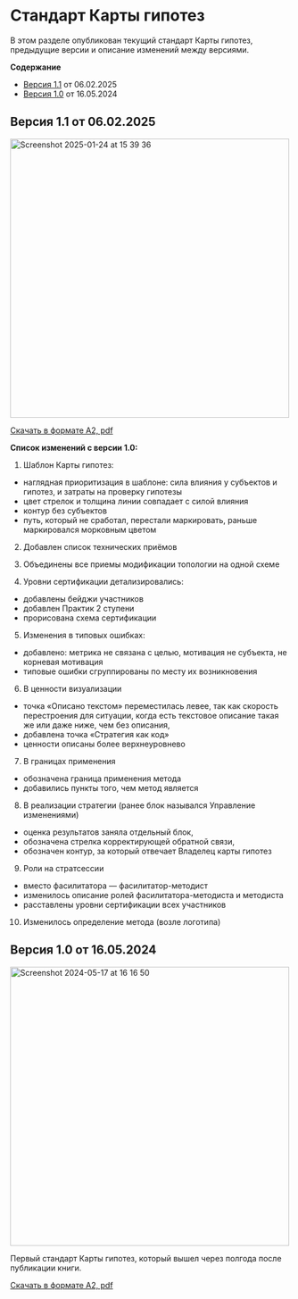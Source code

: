 # Стандарт Карты гипотез

В этом разделе опубликован текущий стандарт Карты гипотез, предыдущие версии и описание изменений между версиями.

**Содержание**

- [Версия 1.1](#1.1) от 06.02.2025
- [Версия 1.0](#1.0) от 16.05.2024

## <a id="1.1"></a> Версия 1.1 от 06.02.2025

<img width="500" alt="Screenshot 2025-01-24 at 15 39 36" src="https://github.com/user-attachments/assets/7cca3d8a-4c41-4814-9348-d474b0b0c3c5" />

[Скачать в формате А2, pdf](https://disk.yandex.ru/i/41RBkPRY-f3law)

**Список изменений с версии 1.0:**

1. Шаблон Карты гипотез:
* наглядная приоритизация в шаблоне: сила влияния у субъектов и гипотез, и затраты на проверку гипотезы
* цвет стрелок и толщина линии совпадает с силой влияния
* контур без субъектов 
* путь, который не сработал, перестали маркировать, раньше маркировался морковным цветом

2. Добавлен список технических приёмов

3. Объединены все приемы модификации топологии на одной схеме

4. Уровни сертификации детализировались:
* добавлены бейджи участников
* добавлен Практик 2 ступени
* прорисована схема сертификации

5. Изменения в типовых ошибках:
* добавлено: метрика не связана с целью, мотивация не субъекта, не корневая мотивация
* типовые ошибки сгруппированы по месту их возникновения

6. В ценности визуализации
* точка «Описано текстом» переместилась левее, так как скорость перестроения для ситуации, когда есть текстовое описание такая же или даже ниже, чем без описания,
* добавлена точка «Стратегия как код»
* ценности описаны более верхнеуровнево

7. В границах применения
* обозначена граница применения метода
* добавились пункты того, чем метод является

8. В реализации стратегии (ранее блок назывался Управление изменениями)
* оценка результатов заняла отдельный блок,
* обозначена стрелка корректирующей обратной связи,
* обозначен контур, за который отвечает Владелец карты гипотез

9. Роли на стратсессии
* вместо фасилитатора — фасилитатор-методист
* изменилось описание ролей фасилитатора-методиста и методиста
* расставлены уровни сертификации всех участников

10. Изменилось определение метода (возле логотипа)


## <a id="1.0"></a> Версия 1.0 от 16.05.2024

<img width="500" alt="Screenshot 2024-05-17 at 16 16 50" src="https://github.com/Byndyusoft/hypothesismapping/assets/956068/5dfea2a0-6c5e-450e-9d58-43e4b77fd2ee">

Первый стандарт Карты гипотез, который вышел через полгода после публикации книги.

[Скачать в формате А2, pdf](https://disk.yandex.ru/i/7a6Q_FuBWcBdpw)
